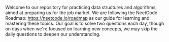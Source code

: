 Welcome to our repository for practicing data structures and algorithms, aimed at preparing us for the job market. We are following the NeetCode Roadmap: https://neetcode.io/roadmap as our guide for learning and mastering these topics. Our goal is to solve two questions each day, though on days when we're focused on learning new concepts, we may skip the daily questions to deepen our understanding.